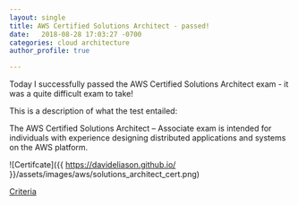 ```yaml
---
layout: single
title: AWS Certified Solutions Architect - passed!
date:   2018-08-28 17:03:27 -0700
categories: cloud architecture
author_profile: true

---
```


Today I successfully passed the AWS Certified Solutions Architect exam - it was a quite difficult exam to take! 

This is a description of what the test entailed:

The AWS Certified Solutions Architect – Associate exam is intended for individuals with experience designing distributed applications and systems on the AWS platform.



![Certifcate]({{ https://davideliason.github.io/ }}/assets/images/aws/solutions_architect_cert.png)


[Criteria](https://aws.amazon.com/certification/certified-solutions-architect-associate/)

